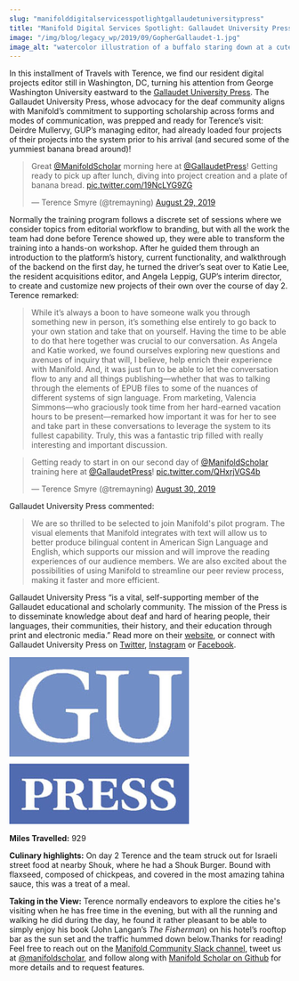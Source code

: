 ```yaml
---
slug: "manifolddigitalservicesspotlightgallaudetuniversitypress"
title: "Manifold Digital Services Spotlight: Gallaudet University Press"
image: "/img/blog/legacy_wp/2019/09/GopherGallaudet-1.jpg"
image_alt: "watercolor illustration of a buffalo staring down at a cute gopher sitting in the grass amid blank pages of paper, holding the Manifold logo"
---
```


In this installment of Travels with Terence, we find our resident digital projects editor still in Washington, DC, turning his attention from George Washington University eastward to the [Gallaudet University Press](http://gupress.gallaudet.edu/). The Gallaudet University Press, whose advocacy for the deaf community aligns with Manifold’s commitment to supporting scholarship across forms and modes of communication, was prepped and ready for Terence’s visit: Deirdre Mullervy, GUP’s managing editor, had already loaded four projects of their projects into the system prior to his arrival (and secured some of the yummiest banana bread around)!

<!--truncate-->

> Great [@ManifoldScholar](https://twitter.com/ManifoldScholar?ref_src=twsrc%5Etfw) morning here at [@GallaudetPress](https://twitter.com/GallaudetPress?ref_src=twsrc%5Etfw)! Getting ready to pick up after lunch, diving into project creation and a plate of banana bread. [pic.twitter.com/19NcLYG9ZG](https://t.co/19NcLYG9ZG)
>
> — Terence Smyre (@tremayning) [August 29, 2019](https://twitter.com/tremayning/status/1167134067990695943?ref_src=twsrc%5Etfw)

<script async="" src="https://platform.twitter.com/widgets.js" charset="utf-8"></script>Normally the training program follows a discrete set of sessions where we consider topics from editorial workflow to branding, but with all the work the team had done before Terence showed up, they were able to transform the training into a hands-on workshop. After he guided them through an introduction to the platform’s history, current functionality, and walkthrough of the backend on the first day, he turned the driver’s seat over to Katie Lee, the resident acquisitions editor, and Angela Leppig, GUP’s interim director, to create and customize new projects of their own over the course of day 2. Terence remarked:

> While it’s always a boon to have someone walk you through something new in person, it’s something else entirely to go back to your own station and take that on yourself. Having the time to be able to do that here together was crucial to our conversation. As Angela and Katie worked, we found ourselves exploring new questions and avenues of inquiry that will, I believe, help enrich their experience with Manifold. And, it was just fun to be able to let the conversation flow to any and all things publishing—whether that was to talking through the elements of EPUB files to some of the nuances of different systems of sign language. From marketing, Valencia Simmons—who graciously took time from her hard-earned vacation hours to be present—remarked how important it was for her to see and take part in these conversations to leverage the system to its fullest capability. Truly, this was a fantastic trip filled with really interesting and important discussion.

> Getting ready to start in on our second day of [@ManifoldScholar](https://twitter.com/ManifoldScholar?ref_src=twsrc%5Etfw) training here at [@GallaudetPress](https://twitter.com/GallaudetPress?ref_src=twsrc%5Etfw)! [pic.twitter.com/QHxrjVGS4b](https://t.co/QHxrjVGS4b)
>
> — Terence Smyre (@tremayning) [August 30, 2019](https://twitter.com/tremayning/status/1167430944342585344?ref_src=twsrc%5Etfw)

Gallaudet University Press commented:&nbsp;

> We are so thrilled to be selected to join Manifold's pilot program. The visual elements that Manifold integrates with text will allow us to better produce bilingual content in American Sign Language and English, which supports our mission and will improve the reading experiences of our audience members. We are also excited about the possibilities of using Manifold to streamline our peer review process, making it faster and more efficient.

Gallaudet University Press “is a vital, self-supporting member of the Gallaudet educational and scholarly community. The mission of the Press is to disseminate knowledge about deaf and hard of hearing people, their languages, their communities, their history, and their education through print and electronic media.” Read more on their [website](http://gupress.gallaudet.edu/), or connect with Gallaudet University Press on [Twitter](https://twitter.com/gallaudetpress), [Instagram](https://www.instagram.com/gallaudetpress/) or [Facebook](https://www.facebook.com/GallaudetUniversityPress/).

[![](/img/blog/legacy_wp/2019/09/gupress-logo_300pixels-Gallaudet-University-Press.jpg)](/img/blog/legacy_wp/2019/09/gupress-logo_300pixels-Gallaudet-University-Press.jpg)

**Miles Travelled:** 929

**Culinary highlights:** On day 2 Terence and the team struck out for Israeli street food at nearby Shouk, where he had a Shouk Burger. Bound with flaxseed, composed of chickpeas, and covered in the most amazing tahina sauce, this was a treat of a meal.

**Taking in the View:** Terence normally endeavors to explore the cities he's visiting when he has free time in the evening, but with all the running and walking he did during the day, he found it rather pleasant to be able to simply enjoy his book (John Langan’s _The Fisherman_) on his hotel’s rooftop bar as the sun set and the traffic hummed down below.Thanks for reading! Feel free to reach out on the [Manifold Community Slack channel](https://manifold-slackin.herokuapp.com/), tweet us at [@manifoldscholar](https://twitter.com/ManifoldScholar), and follow along with&nbsp;[Manifold Scholar on Github](https://github.com/ManifoldScholar/manifold) for more details and to request features.

